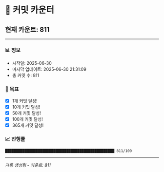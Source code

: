 # 🔢 커밋 카운터

## 현재 카운트: 811

---

### 📊 정보
- 시작일: 2025-06-30
- 마지막 업데이트: 2025-06-30 21:31:09
- 총 커밋 수: 811

### 🎯 목표
- [x] 1개 커밋 달성!
- [x] 10개 커밋 달성!
- [x] 50개 커밋 달성!
- [x] 100개 커밋 달성!
- [x] 365개 커밋 달성!

### 📈 진행률
```
██████████████████████████████████████████████████ 811/100
```

---
*자동 생성됨 - 카운트: 811*
